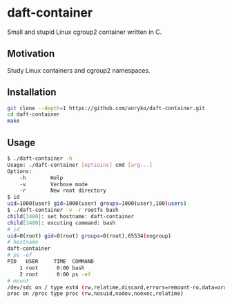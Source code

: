 # daft-container

Small and stupid Linux cgroup2 container written in C.

## Motivation

Study Linux containers and cgroup2 namespaces.

## Installation

```sh
git clone --depth=1 https://github.com/anryko/daft-container.git
cd daft-container
make
```

## Usage

```sh
$ ./daft-container -h
Usage: ./daft-container [optioins] cmd [arg...]
Options:
    -h        Help
    -v        Verbose mode
    -r        New root directory
$ id
uid=1000(user) gid=1000(user) groups=1000(user),100(users)
$ ./daft-container -v -r rootfs bash
child[3480]: set hostname: daft-container
child[3480]: excuting command: bash
# id
uid=0(root) gid=0(root) groups=0(root),65534(nogroup)
# hostname
daft-container
# ps -ef
PID   USER     TIME  COMMAND
    1 root      0:00 bash
    2 root      0:00 ps -ef
# mount
/dev/sdc on / type ext4 (rw,relatime,discard,errors=remount-ro,data=ordered)
proc on /proc type proc (rw,nosuid,nodev,noexec,relatime)
```
